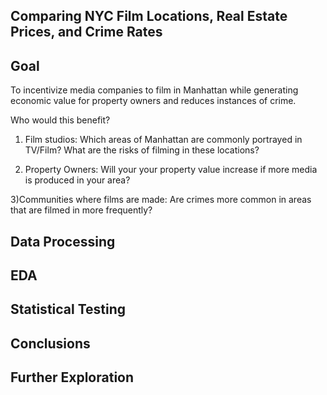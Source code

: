 Comparing NYC Film Locations, Real Estate Prices, and Crime Rates
-

Goal
-
To incentivize media companies to film in Manhattan while generating economic value for property owners and reduces instances of crime.

Who would this benefit?
1) Film studios: Which areas of Manhattan are commonly portrayed in TV/Film? What are the risks of filming in these locations?

2) Property Owners: Will your your property value increase if more media is produced in your area?

3)Communities where films are made: Are crimes more common in areas that are filmed in more frequently?

Data Processing
-

EDA
-

Statistical Testing
-

Conclusions
-

Further Exploration
-
